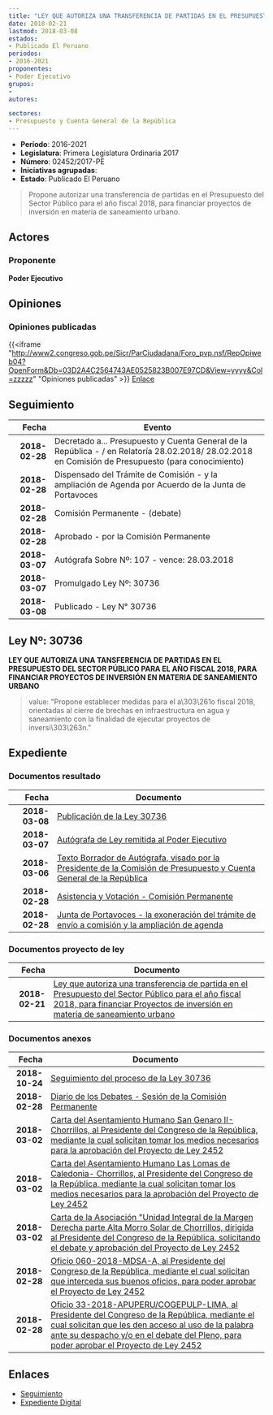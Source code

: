 ```yaml
---
title: "LEY QUE AUTORIZA UNA TRANSFERENCIA DE PARTIDAS EN EL PRESUPUESTO DEL SECTOR PÚBLICO PARA EL AÑO FISCAL 2018, PARA FINANCIAR PROYECTOS DE INVERSIÓN EN MATERIA DE SANEAMIENTO URBANO"
date: 2018-02-21
lastmod: 2018-03-08
estados:
- Publicado El Peruano
periodos:
- 2016-2021
proponentes:
- Poder Ejecutivo
grupos:
- 
autores:

sectores:
- Presupuesto y Cuenta General de la República 
---
```

- **Periodo**: 2016-2021
- **Legislatura**: Primera Legislatura Ordinaria 2017
- **Número**: 02452/2017-PE
- **Iniciativas agrupadas**: 
- **Estado**: Publicado El Peruano

> Propone autorizar una transferencia de partidas en el Presupuesto del Sector Público para el año fiscal 2018, para financiar proyectos de inversión en materia de saneamiento urbano.


## Actores

### Proponente

**Poder Ejecutivo**

## Opiniones

### Opiniones publicadas

{{<iframe "http://www2.congreso.gob.pe/Sicr/ParCiudadana/Foro_pvp.nsf/RepOpiweb04?OpenForm&Db=03D2A4C2564743AE0525823B007E97CD&View=yyyy&Col=zzzzz" "Opiniones publicadas" >}}
[Enlace](http://www2.congreso.gob.pe/Sicr/ParCiudadana/Foro_pvp.nsf/RepOpiweb04?OpenForm&Db=03D2A4C2564743AE0525823B007E97CD&View=yyyy&Col=zzzzz)


## Seguimiento

| Fecha | Evento |
|------:|--------|
| **2018-02-28** | Decretado a... Presupuesto y Cuenta General de la República - / en Relatoría 28.02.2018/ 28.02.2018 en Comisión de Presupuesto (para conocimiento) |
| **2018-02-28** | Dispensado del Trámite de Comisión - y la ampliación de Agenda por Acuerdo de la Junta de Portavoces |
| **2018-02-28** | Comisión Permanente - (debate) |
| **2018-02-28** | Aprobado - por la Comisión Permanente |
| **2018-03-07** | Autógrafa Sobre Nº: 107 - vence: 28.03.2018 |
| **2018-03-07** | Promulgado Ley Nº: 30736 |
| **2018-03-08** | Publicado - Ley N° 30736 |

## Ley Nº: 30736

**LEY QUE AUTORIZA UNA TANSFERENCIA DE PARTIDAS EN EL PRESUPUESTO DEL SECTOR PÚBLICO PARA EL AÑO FISCAL 2018, PARA FINANCIAR PROYECTOS DE INVERSIÓN EN MATERIA DE SANEAMIENTO URBANO**

> value: "Propone establecer medidas para el a\303\261o fiscal 2018, orientadas al cierre de brechas en infraestructura en agua y saneamiento con la finalidad de ejecutar proyectos de inversi\303\263n."


## Expediente

### Documentos resultado

| Fecha | Documento |
|------:|-----------|
| **2018-03-08** | [Publicación de la Ley 30736](http://www.leyes.congreso.gob.pe/Documentos/2016_2021/ADLP/Normas_Legales/30736-LEY.pdf) |
| **2018-03-07** | [Autógrafa de Ley remitida al Poder Ejecutivo](http://www.leyes.congreso.gob.pe/Documentos/2016_2021/ADLP/Texto_Aprobado/AU0245220180307.pdf) |
| **2018-03-06** | [Texto Borrador de Autógrafa, visado por la Presidente de la Comisión de Presupuesto y Cuenta General de la República](http://www.leyes.congreso.gob.pe/Documentos/2016_2021/Texto_Borrador_de_Autografa/BAU0245220180306.pdf) |
| **2018-02-28** | [Asistencia y Votación - Comisión Permanente](http://www.leyes.congreso.gob.pe/Documentos/2016_2021/Asistencia_y_Votacion/Proyectos_de_Ley/AVCP0245220180228.pdf) |
| **2018-02-28** | [Junta de Portavoces - la exoneración del trámite de envío a comisión y la ampliación de agenda](http://www.leyes.congreso.gob.pe/Documentos/2016_2021/Acuerdos/Junta_Portavoces/AJP0245220180228.pdf) |

### Documentos proyecto de ley

| Fecha | Documento |
|------:|-----------|
| **2018-02-21** | [Ley que autoriza una transferencia de partida en el Presupuesto del Sector Público para el año fiscal 2018, para financiar Proyectos de inversión en materia de saneamiento urbano](http://www.leyes.congreso.gob.pe/Documentos/2016_2021/Proyectos_de_Ley_y_de_Resoluciones_Legislativas/PL02452_20180221.pdf) |

### Documentos anexos

| Fecha | Documento |
|------:|-----------|
| **2018-10-24** | [Seguimiento del proceso de la Ley 30736](http://www.leyes.congreso.gob.pe/Documentos/2016_2021/Seguimiento_de_Proyectos_de_Ley/02452PL20181024.pdf) |
| **2018-02-28** | [Diario de los Debates - Sesión de la Comisión Permanente](http://www.leyes.congreso.gob.pe/Documentos/2016_2021/ADLP/Diario_Debates/30736-TDD.pdf) |
| **2018-03-02** | [Carta del Asentamiento Humano San Genaro II- Chorrillos, al Presidente del Congreso de la República, mediante la cual solicitan tomar los medios necesarios para la aprobación del Proyecto de Ley 2452](http://www.leyes.congreso.gob.pe/Documentos/2016_2021/Oficios/Otras_Instituciones/CARTA-SAN-GENARO.pdf) |
| **2018-03-02** | [Carta del Asentamiento Humano Las Lomas de Caledonia- Chorrillos, al Presidente del Congreso de la República, mediante la cual solicitan tomar los medios necesarios para la aprobación del Proyecto de Ley 2452](http://www.leyes.congreso.gob.pe/Documentos/2016_2021/Oficios/Otras_Instituciones/CARTA-AH-LOMAS.pdf) |
| **2018-03-02** | [Carta de la Asociación "Unidad Integral de la Margen Derecha parte Alta Morro Solar de Chorrillos, dirigida al Presidente del Congreso de la República, solicitando el debate y aprobación del Proyecto de Ley 2452](http://www.leyes.congreso.gob.pe/Documentos/2016_2021/Oficios/Otras_Instituciones/MEMORIAL.pdf) |
| **2018-02-28** | [Oficio 060-2018-MDSA-A, al Presidente del Congreso de la República, mediante el cual solicitan que interceda sus buenos oficios, para poder aprobar el Proyecto de Ley 2452](http://www.leyes.congreso.gob.pe/Documentos/2016_2021/Oficios/Otras_Instituciones/OFICIO-060-2018-MDSA-A.pdf) |
| **2018-02-28** | [Oficio 33-2018-APUPERU/COGEPULP-LIMA, al Presidente del Congreso de la República, mediante el cual solicitan que les den acceso al uso de la palabra ante su despacho y/o en el debate del Pleno, para poder aprobar el Proyecto de Ley 2452](http://www.leyes.congreso.gob.pe/Documentos/2016_2021/Oficios/Otras_Instituciones/OFICIO-33-2018-APUPERU.pdf) |

## Enlaces

- [Seguimiento](http://www2.congreso.gob.pe/Sicr/TraDocEstProc/CLProLey2016.nsf/f7fff46988ca05b1052578e100829cc7/280e7fb1592531790525823b007d7bd5?OpenDocument)
- [Expediente Digital](http://www2.congreso.gob.pe/Sicr/TraDocEstProc/Expvirt_2011.nsf/visbusqptramdoc1621/02452?opendocument)

